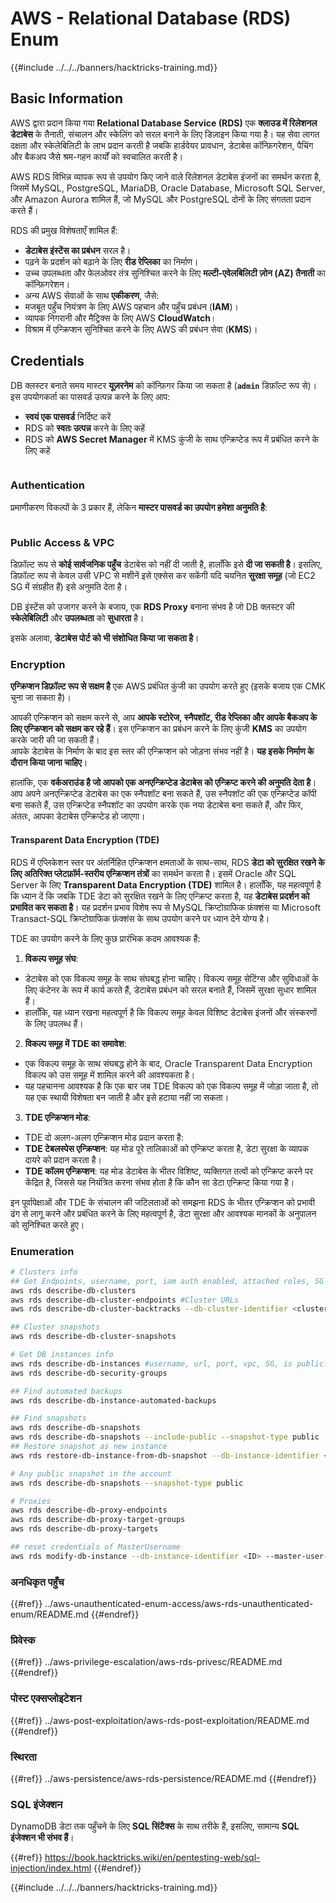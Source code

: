 # AWS - Relational Database (RDS) Enum

{{#include ../../../banners/hacktricks-training.md}}

## Basic Information

AWS द्वारा प्रदान किया गया **Relational Database Service (RDS)** एक **क्लाउड में रिलेशनल डेटाबेस** के तैनाती, संचालन और स्केलिंग को सरल बनाने के लिए डिज़ाइन किया गया है। यह सेवा लागत दक्षता और स्केलेबिलिटी के लाभ प्रदान करती है जबकि हार्डवेयर प्रावधान, डेटाबेस कॉन्फ़िगरेशन, पैचिंग और बैकअप जैसे श्रम-गहन कार्यों को स्वचालित करती है।

AWS RDS विभिन्न व्यापक रूप से उपयोग किए जाने वाले रिलेशनल डेटाबेस इंजनों का समर्थन करता है, जिसमें MySQL, PostgreSQL, MariaDB, Oracle Database, Microsoft SQL Server, और Amazon Aurora शामिल हैं, जो MySQL और PostgreSQL दोनों के लिए संगतता प्रदान करते हैं।

RDS की प्रमुख विशेषताएँ शामिल हैं:

- **डेटाबेस इंस्टेंस का प्रबंधन** सरल है।
- पढ़ने के प्रदर्शन को बढ़ाने के लिए **रीड रेप्लिका** का निर्माण।
- उच्च उपलब्धता और फेलओवर तंत्र सुनिश्चित करने के लिए **मल्टी-एवेलबिलिटी ज़ोन (AZ) तैनाती** का कॉन्फ़िगरेशन।
- अन्य AWS सेवाओं के साथ **एकीकरण**, जैसे:
- मजबूत पहुँच नियंत्रण के लिए AWS पहचान और पहुँच प्रबंधन (**IAM**)।
- व्यापक निगरानी और मैट्रिक्स के लिए AWS **CloudWatch**।
- विश्राम में एन्क्रिप्शन सुनिश्चित करने के लिए AWS की प्रबंधन सेवा (**KMS**)।

## Credentials

DB क्लस्टर बनाते समय मास्टर **यूज़रनेम** को कॉन्फ़िगर किया जा सकता है (**`admin`** डिफ़ॉल्ट रूप से)। इस उपयोगकर्ता का पासवर्ड उत्पन्न करने के लिए आप:

- **स्वयं एक पासवर्ड** निर्दिष्ट करें
- RDS को **स्वतः उत्पन्न** करने के लिए कहें
- RDS को **AWS Secret Manager** में KMS कुंजी के साथ एन्क्रिप्टेड रूप में प्रबंधित करने के लिए कहें

<figure><img src="../../../images/image (144).png" alt=""><figcaption></figcaption></figure>

### Authentication

प्रमाणीकरण विकल्पों के 3 प्रकार हैं, लेकिन **मास्टर पासवर्ड का उपयोग हमेशा अनुमति है**:

<figure><img src="../../../images/image (227).png" alt=""><figcaption></figcaption></figure>

### Public Access & VPC

डिफ़ॉल्ट रूप से **कोई सार्वजनिक पहुँच** डेटाबेस को नहीं दी जाती है, हालाँकि इसे **दी जा सकती है**। इसलिए, डिफ़ॉल्ट रूप से केवल उसी VPC से मशीनें इसे एक्सेस कर सकेंगी यदि चयनित **सुरक्षा समूह** (जो EC2 SG में संग्रहीत हैं) इसे अनुमति देता है।

DB इंस्टेंस को उजागर करने के बजाय, एक **RDS Proxy** बनाना संभव है जो DB क्लस्टर की **स्केलेबिलिटी** और **उपलब्धता** को **सुधारता** है।

इसके अलावा, **डेटाबेस पोर्ट को भी संशोधित किया जा सकता है**।

### Encryption

**एन्क्रिप्शन डिफ़ॉल्ट रूप से सक्षम है** एक AWS प्रबंधित कुंजी का उपयोग करते हुए (इसके बजाय एक CMK चुना जा सकता है)।

आपकी एन्क्रिप्शन को सक्षम करने से, आप **आपके स्टोरेज, स्नैपशॉट, रीड रेप्लिका और आपके बैकअप के लिए एन्क्रिप्शन को सक्षम कर रहे हैं**। इस एन्क्रिप्शन का प्रबंधन करने के लिए कुंजी **KMS** का उपयोग करके जारी की जा सकती हैं।\
आपके डेटाबेस के निर्माण के बाद इस स्तर की एन्क्रिप्शन को जोड़ना संभव नहीं है। **यह इसके निर्माण के दौरान किया जाना चाहिए**।

हालांकि, एक **वर्कअराउंड है जो आपको एक अनएन्क्रिप्टेड डेटाबेस को एन्क्रिप्ट करने की अनुमति देता है**। आप अपने अनएन्क्रिप्टेड डेटाबेस का एक स्नैपशॉट बना सकते हैं, उस स्नैपशॉट की एक एन्क्रिप्टेड कॉपी बना सकते हैं, उस एन्क्रिप्टेड स्नैपशॉट का उपयोग करके एक नया डेटाबेस बना सकते हैं, और फिर, अंततः, आपका डेटाबेस एन्क्रिप्टेड हो जाएगा।

#### Transparent Data Encryption (TDE)

RDS में एप्लिकेशन स्तर पर अंतर्निहित एन्क्रिप्शन क्षमताओं के साथ-साथ, RDS **डेटा को सुरक्षित रखने के लिए अतिरिक्त प्लेटफ़ॉर्म-स्तरीय एन्क्रिप्शन तंत्रों** का समर्थन करता है। इसमें Oracle और SQL Server के लिए **Transparent Data Encryption (TDE)** शामिल है। हालाँकि, यह महत्वपूर्ण है कि ध्यान दें कि जबकि TDE डेटा को सुरक्षित रखने के लिए एन्क्रिप्ट करता है, यह **डेटाबेस प्रदर्शन को प्रभावित कर सकता है**। यह प्रदर्शन प्रभाव विशेष रूप से MySQL क्रिप्टोग्राफिक फ़ंक्शंस या Microsoft Transact-SQL क्रिप्टोग्राफिक फ़ंक्शंस के साथ उपयोग करने पर ध्यान देने योग्य है।

TDE का उपयोग करने के लिए कुछ प्रारंभिक कदम आवश्यक हैं:

1. **विकल्प समूह संघ**:
- डेटाबेस को एक विकल्प समूह के साथ संघबद्ध होना चाहिए। विकल्प समूह सेटिंग्स और सुविधाओं के लिए कंटेनर के रूप में कार्य करते हैं, डेटाबेस प्रबंधन को सरल बनाते हैं, जिसमें सुरक्षा सुधार शामिल हैं।
- हालाँकि, यह ध्यान रखना महत्वपूर्ण है कि विकल्प समूह केवल विशिष्ट डेटाबेस इंजनों और संस्करणों के लिए उपलब्ध हैं।
2. **विकल्प समूह में TDE का समावेश**:
- एक विकल्प समूह के साथ संघबद्ध होने के बाद, Oracle Transparent Data Encryption विकल्प को उस समूह में शामिल करने की आवश्यकता है।
- यह पहचानना आवश्यक है कि एक बार जब TDE विकल्प को एक विकल्प समूह में जोड़ा जाता है, तो यह एक स्थायी विशेषता बन जाती है और इसे हटाया नहीं जा सकता।
3. **TDE एन्क्रिप्शन मोड**:
- TDE दो अलग-अलग एन्क्रिप्शन मोड प्रदान करता है:
- **TDE टेबलस्पेस एन्क्रिप्शन**: यह मोड पूरे तालिकाओं को एन्क्रिप्ट करता है, डेटा सुरक्षा के व्यापक दायरे को प्रदान करता है।
- **TDE कॉलम एन्क्रिप्शन**: यह मोड डेटाबेस के भीतर विशिष्ट, व्यक्तिगत तत्वों को एन्क्रिप्ट करने पर केंद्रित है, जिससे यह नियंत्रित करना संभव होता है कि कौन सा डेटा एन्क्रिप्ट किया गया है।

इन पूर्वापेक्षाओं और TDE के संचालन की जटिलताओं को समझना RDS के भीतर एन्क्रिप्शन को प्रभावी ढंग से लागू करने और प्रबंधित करने के लिए महत्वपूर्ण है, डेटा सुरक्षा और आवश्यक मानकों के अनुपालन को सुनिश्चित करते हुए।

### Enumeration
```bash
# Clusters info
## Get Endpoints, username, port, iam auth enabled, attached roles, SG
aws rds describe-db-clusters
aws rds describe-db-cluster-endpoints #Cluster URLs
aws rds describe-db-cluster-backtracks --db-cluster-identifier <cluster-name>

## Cluster snapshots
aws rds describe-db-cluster-snapshots

# Get DB instances info
aws rds describe-db-instances #username, url, port, vpc, SG, is public?
aws rds describe-db-security-groups

## Find automated backups
aws rds describe-db-instance-automated-backups

## Find snapshots
aws rds describe-db-snapshots
aws rds describe-db-snapshots --include-public --snapshot-type public
## Restore snapshot as new instance
aws rds restore-db-instance-from-db-snapshot --db-instance-identifier <ID> --db-snapshot-identifier <ID> --availability-zone us-west-2a

# Any public snapshot in the account
aws rds describe-db-snapshots --snapshot-type public

# Proxies
aws rds describe-db-proxy-endpoints
aws rds describe-db-proxy-target-groups
aws rds describe-db-proxy-targets

## reset credentials of MasterUsername
aws rds modify-db-instance --db-instance-identifier <ID> --master-user-password <NewPassword> --apply-immediately
```
### अनधिकृत पहुँच

{{#ref}}
../aws-unauthenticated-enum-access/aws-rds-unauthenticated-enum/README.md
{{#endref}}

### प्रिवेस्क

{{#ref}}
../aws-privilege-escalation/aws-rds-privesc/README.md
{{#endref}}

### पोस्ट एक्सप्लोइटेशन

{{#ref}}
../aws-post-exploitation/aws-rds-post-exploitation/README.md
{{#endref}}

### स्थिरता

{{#ref}}
../aws-persistence/aws-rds-persistence/README.md
{{#endref}}

### SQL इंजेक्शन

DynamoDB डेटा तक पहुँचने के लिए **SQL सिंटैक्स** के साथ तरीके हैं, इसलिए, सामान्य **SQL इंजेक्शन भी संभव हैं**।

{{#ref}}
https://book.hacktricks.wiki/en/pentesting-web/sql-injection/index.html
{{#endref}}

{{#include ../../../banners/hacktricks-training.md}}

